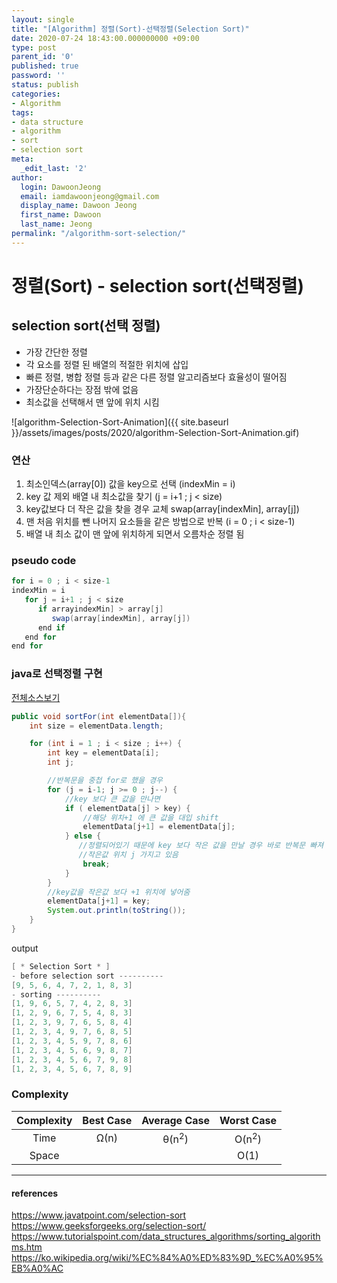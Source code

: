 ```yaml
---
layout: single
title: "[Algorithm] 정렬(Sort)-선택정렬(Selection Sort)"
date: 2020-07-24 18:43:00.000000000 +09:00
type: post
parent_id: '0'
published: true
password: ''
status: publish
categories:
- Algorithm
tags:
- data structure
- algorithm
- sort
- selection sort
meta:
  _edit_last: '2'
author:
  login: DawoonJeong
  email: iamdawoonjeong@gmail.com
  display_name: Dawoon Jeong
  first_name: Dawoon
  last_name: Jeong
permalink: "/algorithm-sort-selection/"
---
```

# 정렬(Sort) - selection sort(선택정렬)


## selection sort(선택 정렬)
- 가장 간단한 정렬
- 각 요소를 정렬 된 배열의 적절한 위치에 삽입
- 빠른 정렬, 병합 정렬 등과 ​​같은 다른 정렬 알고리즘보다 효율성이 떨어짐
- 가장단순하다는 장점 밖에 없음
- 최소값을 선택해서 맨 앞에 위치 시킴

![algorithm-Selection-Sort-Animation]({{ site.baseurl }}/assets/images/posts/2020/algorithm-Selection-Sort-Animation.gif)

### 연산
1. 최소인덱스(array[0]) 값을 key으로 선택 (indexMin = i)
2. key 값 제외 배열 내 최소값을 찾기 (j = i+1 ; j < size)
3. key값보다 더 작은 값을 찾을 경우 교체 swap(array[indexMin], array[j])
4. 맨 처음 위치를 뺀 나머지 요소들을 같은 방법으로 반복 (i = 0 ; i < size-1)
5. 배열 내 최소 값이 맨 앞에 위치하게 되면서 오름차순 정렬 됨

###  pseudo code
```java
for i = 0 ; i < size-1
indexMin = i
   for j = i+1 ; j < size
      if arrayindexMin] > array[j]
         swap(array[indexMin], array[j])
      end if
   end for
end for
```

### java로 선택정렬 구현

[전체소스보기](https://github.com/iamdawoonjeong/java-datastructure-algorithm/blob/master/java-algorithm-theory/src/sort/selection/SelectionSort.java)


```java
public void sortFor(int elementData[]){
    int size = elementData.length;

    for (int i = 1 ; i < size ; i++) {
        int key = elementData[i];
        int j;

        //반복문을 중첩 for로 했을 경우
        for (j = i-1; j >= 0 ; j--) {
            //key 보다 큰 값을 만나면
            if ( elementData[j] > key) {
                //해당 위치+1 에 큰 값을 대입 shift
                elementData[j+1] = elementData[j];
            } else {
               //정렬되어있기 때문에 key 보다 작은 값을 만날 경우 바로 반복문 빠져 나옴
               //작은값 위치 j 가지고 있음
                break;
            }
        }
        //key값을 작은값 보다 +1 위치에 넣어줌
        elementData[j+1] = key;
        System.out.println(toString());
    }
}
```


output


```java
[ * Selection Sort * ]
- before selection sort ----------
[9, 5, 6, 4, 7, 2, 1, 8, 3]
- sorting ----------
[1, 9, 6, 5, 7, 4, 2, 8, 3]
[1, 2, 9, 6, 7, 5, 4, 8, 3]
[1, 2, 3, 9, 7, 6, 5, 8, 4]
[1, 2, 3, 4, 9, 7, 6, 8, 5]
[1, 2, 3, 4, 5, 9, 7, 8, 6]
[1, 2, 3, 4, 5, 6, 9, 8, 7]
[1, 2, 3, 4, 5, 6, 7, 9, 8]
[1, 2, 3, 4, 5, 6, 7, 8, 9]
```


### Complexity


| Complexity | Best Case | Average Case | Worst Case |
|:--------:|:--------:|:--------:|:--------:|
| Time  | Ω(n) | θ(n<sup>2</sup>) | O(n<sup>2</sup>) |
| Space |      |                  | O(1)             |


---
#### references
<https://www.javatpoint.com/selection-sort>   
<https://www.geeksforgeeks.org/selection-sort/>  
<https://www.tutorialspoint.com/data_structures_algorithms/sorting_algorithms.htm>  
<https://ko.wikipedia.org/wiki/%EC%84%A0%ED%83%9D_%EC%A0%95%EB%A0%AC>  
